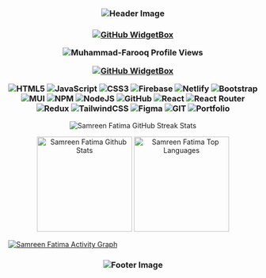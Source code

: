 <h3 align="center">
<img src="https://capsule-render.vercel.app/api?type=waving&color=gradient&height=100&section=header" alt="Header Image"/>
</h3>

<h3 align="center">

[![GitHub WidgetBox](https://github-widgetbox.vercel.app/api/profile?username=samreenFatima89-dev&data=repositories,stars,commits&theme=viridescent)](https://github.com/Farooq85-dev/github-widgetbox)

<img src="https://komarev.com/ghpvc/?username=samreenFatima89-dev&label=Profile%20views&color=0e75b6&style=flat" alt="Muhammad-Farooq Profile Views" />
<br/>

[![GitHub WidgetBox](https://github-widgetbox.vercel.app/api/skills?includeNames=true&languages=html,css,bootstrap,js,firebase,reactjs,nodejs,expressjs,mongodb,vercel,git,nextjs)]()


![HTML5](https://img.shields.io/badge/html5-%23E34F26.svg?style=for-the-badge&logo=html5&logoColor=white) ![JavaScript](https://img.shields.io/badge/javascript-%23323330.svg?style=for-the-badge&logo=javascript&logoColor=%23F7DF1E) ![CSS3](https://img.shields.io/badge/css3-%231572B6.svg?style=for-the-badge&logo=css3&logoColor=white) ![Firebase](https://img.shields.io/badge/firebase-%23039BE5.svg?style=for-the-badge&logo=firebase) ![Netlify](https://img.shields.io/badge/netlify-%23000000.svg?style=for-the-badge&logo=netlify&logoColor=#00C7B7) ![Bootstrap](https://img.shields.io/badge/bootstrap-%23563D7C.svg?style=for-the-badge&logo=bootstrap&logoColor=white) ![MUI](https://img.shields.io/badge/MUI-%230081CB.svg?style=for-the-badge&logo=material-ui&logoColor=white) ![NPM](https://img.shields.io/badge/NPM-%23000000.svg?style=for-the-badge&logo=npm&logoColor=white) ![NodeJS](https://img.shields.io/badge/node.js-6DA55F?style=for-the-badge&logo=node.js&logoColor=white) ![GitHub](https://img.shields.io/badge/GitHub-%23121011.svg?style=for-the-badge&logo=github&logoColor=white) ![React](https://img.shields.io/badge/react-%2320232a.svg?style=for-the-badge&logo=react&logoColor=%2361DAFB) ![React Router](https://img.shields.io/badge/React_Router-CA4245?style=for-the-badge&logo=react-router&logoColor=white) ![Redux](https://img.shields.io/badge/redux-%23593d88.svg?style=for-the-badge&logo=redux&logoColor=white) ![TailwindCSS](https://img.shields.io/badge/tailwindcss-%2338B2AC.svg?style=for-the-badge&logo=tailwind-css&logoColor=white) 	![Figma](https://img.shields.io/badge/figma-%23F24E1E.svg?style=for-the-badge&logo=figma&logoColor=white)  ![GIT](https://img.shields.io/badge/Git-fc6d26?style=for-the-badge&logo=git&logoColor=white) ![Portfolio](https://img.shields.io/badge/Portfolio-%23000000.svg?style=for-the-badge&logo=firefox&logoColor=#FF7139)

</h3>

<p align="center">
  <img align="center" src="https://github-readme-streak-stats.herokuapp.com/?user=samreenFatima89-dev" alt="Samreen Fatima GitHub Streak Stats"/>
</p>

<p align="center">
   <a href="https://github.com/samreenFatima89-dev/github-readme-stats"><img alt="Samreen Fatima Github Stats" src="https://denvercoder1-github-readme-stats.vercel.app/api/?username=samreenFatima89-dev&show_icons=true&include_all_commits=true&count_private=true&theme=bg_color=FFFFF&title_color=FFA500&icon_color=000" height="192px"/></a>
   <a href="https://github.com/samreenFatima89-dev/github-readme-stats"><img alt="Samreen Fatima Top Languages" src="https://denvercoder1-github-readme-stats.vercel.app/api/top-langs/?username=samreenFatima89-dev&langs_count=8&layout=compact&theme=bg_color=FFFFF&title_color=FFA500&icon_color=000" height="192px"/></a>
</p>
</p>

<a href="https://github.com/samreenFatima89-dev/github-readme-activity-graph"><img alt="Samreen Fatima Activity Graph" src="https://github-readme-activity-graph.vercel.app/graph/?username=samreenFatima89-dev&bg_color=FFFFF&color=000&line=FFA500&point=FFFFFF&hide_border=true" /></a>

<h3 align="center">
<img src="https://capsule-render.vercel.app/api?type=waving&color=gradient&height=100&section=footer" alt="Footer Image"/>
</h3>
